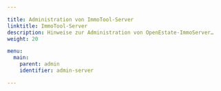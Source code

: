 ```yaml
---

title: Administration von ImmoTool-Server
linktitle: ImmoTool-Server
description: Hinweise zur Administration von OpenEstate-ImmoServer…
weight: 20

menu:
  main:
    parent: admin
    identifier: admin-server

---
```

